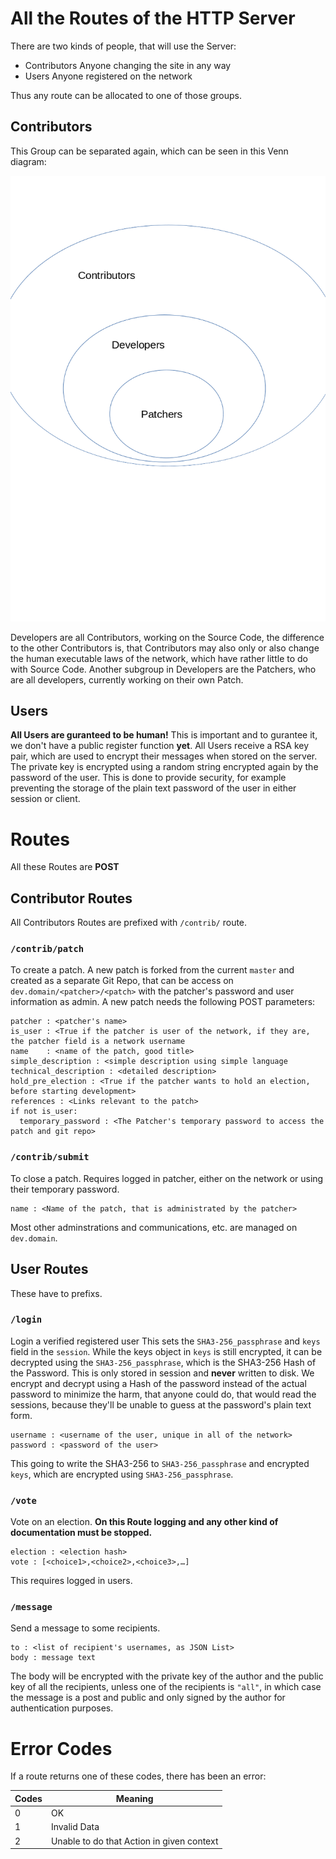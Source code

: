 # All the Routes of the HTTP Server
There are two kinds of people,
that will use the Server:
- Contributors
Anyone changing the site in any way
- Users
Anyone registered on the network

Thus any route can be allocated to one
of those groups.

## Contributors
This Group can be separated again, which can be seen in
this Venn diagram:

![Contributors-Developer-Patcher](Contributors.png)

Developers are all Contributors, working on the Source Code,
the difference to the other Contributors is, that Contributors
may also only or also change the human executable laws of the network,
which have rather little to do with Source Code.
Another subgroup in Developers are the Patchers, who are all
developers, currently working on their own Patch.

## Users
**All Users are guranteed to be human!**
This is important and to gurantee it, we don't have
a public register function **yet**.
All Users receive a RSA key pair,
which are used to encrypt their messages when stored on the
server.
The private key is encrypted using a random string encrypted again by the password of the user.
This is done to provide security, for example preventing the storage of the plain text password
of the user in either session or client.


# Routes
All these Routes are **POST**
## Contributor Routes
All Contributors Routes are prefixed
with `/contrib/` route.

### `/contrib/patch`
To create a patch.
A new patch is forked from the current `master` and created as a separate
Git Repo, that can be access on `dev.domain/<patcher>/<patch>` with the patcher's
password and user information as admin.
A new patch needs the following POST parameters:
```
patcher : <patcher's name>
is_user : <True if the patcher is user of the network, if they are, the patcher field is a network username
name    : <name of the patch, good title>
simple_description : <simple description using simple language
technical_description : <detailed description>
hold_pre_election : <True if the patcher wants to hold an election, before starting development>
references : <Links relevant to the patch>
if not is_user:
  temporary_password : <The Patcher's temporary password to access the patch and git repo>
```

### `/contrib/submit`
To close a patch.
Requires logged in patcher, either on the network or using their temporary password.
```
name : <Name of the patch, that is administrated by the patcher>
```

Most other adminstrations and communications, etc. are managed on `dev.domain`.

## User Routes
These have to prefixs.

### `/login`
Login a verified registered user
This sets the `SHA3-256_passphrase` and `keys` field in the `session`.
While the keys object in `keys` is still encrypted, it can be
decrypted using the `SHA3-256_passphrase`, which is the SHA3-256
Hash of the Password.
This is only stored in session and **never** written to disk.
We encrypt and decrypt using a Hash of the password instead
of the actual password to minimize the harm, that anyone
could do, that would read the sessions, because they'll
be unable to guess at the password's plain text form.
```
username : <username of the user, unique in all of the network>
password : <password of the user>
```
This going to write the SHA3-256 to `SHA3-256_passphrase`
and encrypted `keys`, which are encrypted using `SHA3-256_passphrase`.

### `/vote`
Vote on an election.
**On this Route logging and any other kind of documentation must
be stopped.**
```
election : <election hash>
vote : [<choice1>,<choice2>,<choice3>,…]
```
This requires logged in users.

### `/message`
Send a message to some recipients.
```
to : <list of recipient's usernames, as JSON List>
body : message text
```
The body will be encrypted with the private key of the author
and the public key of all the recipients, unless one of the
recipients is `"all"`, in which case the message is a
post and public and only signed by the author for authentication
purposes.


# Error Codes
If a route returns one of these codes, there has been an error:

| Codes | Meaning                                   |
|-------|-------------------------------------------|
| 0     | OK                                        |
| 1     |  Invalid Data                             |
| 2     | Unable to do that Action in given context |
